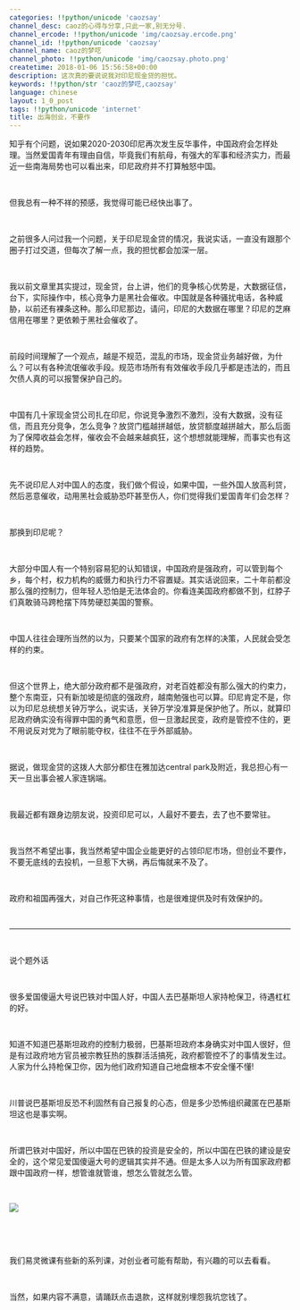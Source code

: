 ```yaml
---
categories: !!python/unicode 'caozsay'
channel_desc: caoz的心得与分享,只此一家,别无分号.
channel_ercode: !!python/unicode 'img/caozsay.ercode.png'
channel_id: !!python/unicode 'caozsay'
channel_name: caoz的梦呓
channel_photo: !!python/unicode 'img/caozsay.photo.png'
createtime: 2018-01-06 15:56:58+00:00
description: 这次真的要说说我对印尼现金贷的担忧。
keywords: !!python/str 'caoz的梦呓,caozsay'
language: chinese
layout: 1_0_post
tags: !!python/unicode 'internet'
title: 出海创业，不要作
---
```

<div class="rich_media_content" id="js_content">
<p style="white-space: normal;">
         知乎有个问题，说如果2020-2030印尼再次发生反华事件，中国政府会怎样处理。当然爱国青年有理由自信，毕竟我们有航母，有强大的军事和经济实力，而最近一些南海局势也可以看出来，印尼政府并不打算触怒中国。
         <br/>
</p>
<p style="white-space: normal;">
<br/>
</p>
<p style="white-space: normal;">
         但我总有一种不祥的预感，我觉得可能已经快出事了。
        </p>
<p style="white-space: normal;">
<br/>
</p>
<p style="white-space: normal;">
         之前很多人问过我一个问题，关于印尼现金贷的情况，我说实话，一直没有跟那个圈子打过交道，但每次了解一点，我的担忧都会加深一层。
        </p>
<p style="white-space: normal;">
<br/>
</p>
<p style="white-space: normal;">
         我以前文章里其实提过，现金贷，台上讲，他们的竞争核心优势是，大数据征信，台下，实际操作中，核心竞争力是黑社会催收。中国就是各种骚扰电话，各种威胁，以前还有裸条这种。那么印尼那边，请问，印尼的大数据在哪里？印尼的芝麻信用在哪里？更依赖于黑社会催收了。
        </p>
<p style="white-space: normal;">
<br/>
</p>
<p style="white-space: normal;">
         前段时间理解了一个观点，越是不规范，混乱的市场，现金贷业务越好做，为什么？可以有各种流氓催收手段。规范市场所有有效催收手段几乎都是违法的，而且欠债人真的可以报警保护自己的。
        </p>
<p style="white-space: normal;">
<br/>
</p>
<p style="white-space: normal;">
         中国有几十家现金贷公司扎在印尼，你说竞争激烈不激烈，没有大数据，没有征信，而且充分竞争，怎么竞争？放贷门槛越拼越低，放贷额度越拼越大，那么后面为了保障收益会怎样，催收会不会越来越疯狂，这个想想就能理解，而事实也有这样的趋势。
        </p>
<p style="white-space: normal;">
<br/>
</p>
<p style="white-space: normal;">
         先不说印尼人对中国人的态度，我们做个假设，如果中国，一些外国人放高利贷，然后恶意催收，动用黑社会威胁恐吓甚至伤人，你们觉得我们爱国青年们会怎样？
        </p>
<p style="white-space: normal;">
<br/>
</p>
<p style="white-space: normal;">
         那换到印尼呢？
        </p>
<p style="white-space: normal;">
<br/>
</p>
<p style="white-space: normal;">
         大部分中国人有一个特别容易犯的认知错误，中国政府是强政府，可以管到每个乡，每个村，权力机构的威慑力和执行力不容置疑。其实话说回来，二十年前都没那么强的控制力，但年轻人恐怕是无法体会的。你看连美国政府都做不到，红脖子们真敢骑马跨枪摆下阵势硬怼美国的警察。
        </p>
<p style="white-space: normal;">
<br/>
</p>
<p style="white-space: normal;">
         中国人往往会理所当然的以为，只要某个国家的政府有怎样的决策，人民就会受怎样的约束。
        </p>
<p style="white-space: normal;">
<br/>
</p>
<p style="white-space: normal;">
         但这个世界上，绝大部分政府都不是强政府，对老百姓都没有那么强大的约束力，整个东南亚，只有新加坡是彻底的强政府，越南勉强也可以算。印尼肯定不是，你以为印尼总统想关钟万学么，说实话，关钟万学没准算是保护他了。所以，就算印尼政府确实没有得罪中国的勇气和意愿，但一旦激起民变，政府是管控不住的，更不用说反对党为了眼前能夺权，往往不在乎外部威胁。
        </p>
<p style="white-space: normal;">
<br/>
</p>
<p style="white-space: normal;">
         据说，做现金贷的这拨人大部分都住在雅加达central park及附近，我总担心有一天一旦出事会被人家连锅端。
        </p>
<p style="white-space: normal;">
<br/>
</p>
<p style="white-space: normal;">
         我最近都有跟身边朋友说，投资印尼可以，人最好不要去，去了也不要常驻。
        </p>
<p style="white-space: normal;">
<br/>
</p>
<p style="white-space: normal;">
         我当然不希望出事，我当然希望中国企业能更好的占领印尼市场，但创业不要作，不要无底线的去投机，一旦惹下大祸，再后悔就来不及了。
        </p>
<p style="white-space: normal;">
<br/>
</p>
<p style="white-space: normal;">
         政府和祖国再强大，对自己作死这种事情，也是很难提供及时有效保护的。
        </p>
<p style="white-space: normal;">
<br/>
</p>
<hr/>
<p>
<br/>
</p>
<p>
         说个题外话
        </p>
<p>
<br/>
</p>
<p>
         很多爱国傻逼大号说巴铁对中国人好，中国人去巴基斯坦人家持枪保卫，待遇杠杠的好。
        </p>
<p>
<br/>
</p>
<p>
         知道不知道巴基斯坦政府的控制力极弱，巴基斯坦政府本身确实对中国人很好，但是有过政府地方官员被宗教狂热的族群活活搞死，政府都管控不了的事情发生过。人家为什么持枪保卫你，因为他们政府知道自己地盘根本不安全懂不懂!
         <br/>
</p>
<p>
<br/>
</p>
<p>
         川普说巴基斯坦反恐不利固然有自己报复的心态，但是多少恐怖组织藏匿在巴基斯坦这也是事实啊。
        </p>
<p>
<br/>
</p>
<p>
         所谓巴铁对中国好，所以中国在巴铁的投资是安全的，所以中国在巴铁的建设是安全的，这个常见爱国傻逼大号的逻辑其实并不通。但是太多人以为所有国家政府都跟中国政府一样，想管谁就管谁，想怎么管就怎么管。
        </p>
<p>
<br/>
</p>
<p>
<img class="" data-ratio="1.0909090909090908" data-s="300,640" data-src="" data-type="png" data-w="660" src="{{ '/img/nBKX0s8fer3WuKq98PaBcqJbk7aicR1UmRSv4SQCibBBCZRECe4wUicSXAkkmmRzK3yWTop2HWIn0rdbUvExEph7A.png' | prepend: site.img | replace: '//','/' }}"/>
</p>
<p>
<br/>
</p>
<p>
<br/>
</p>
<p>
         我们易灵微课有些新的系列课，对创业者可能有帮助，有兴趣的可以去看看。
        </p>
<p>
<br/>
</p>
<p>
         当然，如果内容不满意，请踊跃点击退款，这样就别埋怨我坑您钱了。
        </p>
<p>
<br/>
</p>
<p>
<br/>
</p>
</div>